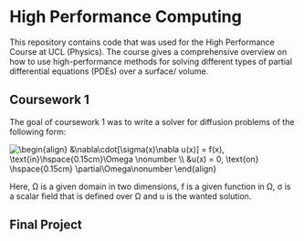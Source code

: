 # High Performance Computing
This repository contains code that was used for the High Performance Course at UCL (Physics). The course gives a comprehensive overview on how to use high-performance methods for solving different types of partial differential equations (PDEs) over a surface/ volume. 

## Coursework 1
The goal of coursework 1 was to write a solver for diffusion problems of the following form:


<img src="https://latex.codecogs.com/gif.latex?\begin{align}&space;&\nabla\cdot[\sigma(x)\nabla&space;u(x)]&space;=&space;f(x),&space;\text{in}\hspace{0.15cm}\Omega&space;\nonumber&space;\\&space;&u(x)&space;=&space;0,&space;\text{on}&space;\hspace{0.15cm}&space;\partial\Omega\nonumber&space;\end{align}" title="\begin{align} &\nabla\cdot[\sigma(x)\nabla u(x)] = f(x), \text{in}\hspace{0.15cm}\Omega \nonumber \\ &u(x) = 0, \text{on} \hspace{0.15cm} \partial\Omega\nonumber \end{align}" />

Here, Ω is a given domain in two dimensions, f is a given function in Ω, σ is a
scalar field that is defined over Ω and u is the wanted solution.

## Final Project
